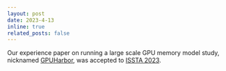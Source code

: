 ```yaml
---
layout: post
date: 2023-4-13
inline: true
related_posts: false
---
```


Our experience paper on running a large scale GPU memory model study, nicknamed [GPUHarbor](assets/pdf/gpuharbor.pdf), was accepted to [ISSTA 2023](https://conf.researchr.org/home/issta-2023).